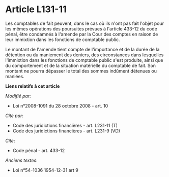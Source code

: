 # Article L131-11

Les comptables de fait peuvent, dans le cas où ils n'ont pas fait l'objet pour les mêmes opérations des poursuites prévues à
l'article 433-12 du code pénal, être condamnés à l'amende par la Cour des comptes en raison de leur immixtion dans les
fonctions de comptable public. 

Le montant de l'amende tient compte de l'importance et de la durée de la détention ou du maniement des deniers, des
circonstances dans lesquelles l'immixtion dans les fonctions de comptable public s'est produite, ainsi que du comportement et
de la situation matérielle du comptable de fait. Son montant ne pourra dépasser le total des sommes indûment détenues ou
maniées.

**Liens relatifs à cet article**

_Modifié par_:

  - Loi n°2008-1091 du 28 octobre 2008 - art. 10

_Cité par_:

  - Code des juridictions financières - art. L231-11 (T)
  - Code des juridictions financières - art. L231-9 (VD)

_Cite_:

  - Code pénal - art. 433-12

_Anciens textes_:

  - Loi n°54-1036 1954-12-31 art 9
